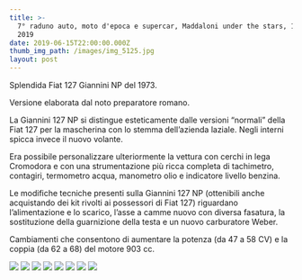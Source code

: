 ```yaml
---
title: >-
  7° raduno auto, moto d'epoca e supercar, Maddaloni under the stars, 16 giugno
  2019
date: 2019-06-15T22:00:00.000Z
thumb_img_path: /images/img_5125.jpg
layout: post
---
```

Splendida Fiat 127 Giannini NP del 1973.

Versione elaborata dal noto preparatore romano. 

La Giannini 127 NP si distingue esteticamente dalle versioni “normali” della Fiat 127 per la mascherina con lo stemma dell’azienda laziale. Negli interni spicca invece il nuovo volante. 

Era possibile personalizzare ulteriormente la vettura con cerchi in lega Cromodora e con una strumentazione più ricca completa di tachimetro, contagiri, termometro acqua, manometro olio e indicatore livello benzina. 

Le modifiche tecniche presenti sulla Giannini 127 NP (ottenibili anche acquistando dei kit rivolti ai possessori di Fiat 127) riguardano l’alimentazione e lo scarico, l’asse a camme nuovo con diversa fasatura, la sostituzione della guarnizione della testa e un nuovo carburatore Weber.

Cambiamenti che consentono di aumentare la potenza (da 47 a 58 CV) e la coppia (da 62 a 68) del motore 903 cc. 

![](/images/img_5125.jpg)
![](/images/img_5122.jpg)
![](/images/img_5124.jpg)
![](/images/img_5126.jpg)
![](/images/img_5127.jpg)
![](/images/img_5119.jpg)
![](/images/img_5118.jpg)
![](/images/under-the-stars-713x1024.jpg)
